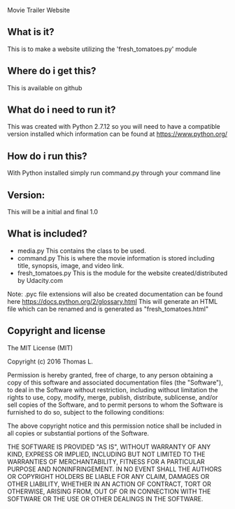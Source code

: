 Movie Trailer Website

What is it?
--------------
This is to make a website utilizing the 'fresh_tomatoes.py' module

Where do i get this?
--------------
This is available on github

What do i need to run it?
--------------
This was created with Python 2.7.12 so you will need to have a compatible version installed which information can be found at https://www.python.org/

How do i run this?
--------------
With Python installed simply run command.py through your command line

Version:
--------------
This will be a initial and final 1.0

What is included?
--------------
 - media.py
 This contains the class to be used.
 - command.py
 This is where the movie information is stored including title, synopsis, image, and video link.
 - fresh_tomatoes.py
 This is the module for the website created/distributed by Udacity.com
 
 
Note: .pyc file extensions will also be created documentation can be found here https://docs.python.org/2/glossary.html
This will generate an HTML file which can be renamed and is generated as "fresh_tomatoes.html"

Copyright and license
-------------
The MIT License (MIT)

Copyright (c) 2016 Thomas L.

Permission is hereby granted, free of charge, to any person obtaining a copy
of this software and associated documentation files (the "Software"), to deal
in the Software without restriction, including without limitation the rights
to use, copy, modify, merge, publish, distribute, sublicense, and/or sell
copies of the Software, and to permit persons to whom the Software is
furnished to do so, subject to the following conditions:

The above copyright notice and this permission notice shall be included in
all copies or substantial portions of the Software.

THE SOFTWARE IS PROVIDED "AS IS", WITHOUT WARRANTY OF ANY KIND, EXPRESS OR
IMPLIED, INCLUDING BUT NOT LIMITED TO THE WARRANTIES OF MERCHANTABILITY,
FITNESS FOR A PARTICULAR PURPOSE AND NONINFRINGEMENT. IN NO EVENT SHALL THE
AUTHORS OR COPYRIGHT HOLDERS BE LIABLE FOR ANY CLAIM, DAMAGES OR OTHER
LIABILITY, WHETHER IN AN ACTION OF CONTRACT, TORT OR OTHERWISE, ARISING FROM,
OUT OF OR IN CONNECTION WITH THE SOFTWARE OR THE USE OR OTHER DEALINGS IN
THE SOFTWARE.